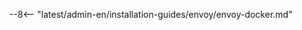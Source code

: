 [versioning-policy]:                ../../../updating-migrating/versioning-policy.md#version-list
[ptrav-attack-docs]:                ../../../attacks-vulns-list.md#path-traversal
[attacks-in-ui-image]:              ../../../images/admin-guides/test-attacks-quickstart.png
[wallarm-token-types]:              ../../../user-guides/nodes/nodes.md#api-and-node-tokens-for-node-creation
[nginx-directives-docs]:            ../../configure-parameters-en.md
[docker-envoy-configuration-docs]:  ../../configuration-guides/envoy/fine-tuning.md
[graylist-docs]:                    ../../../user-guides/ip-lists/graylist.md
[wallarm-mode-docs]:                ../../configure-wallarm-mode.md
[api-tokens-docs]:                  ../../../user-guides/settings/api-tokens.md
[allocate-resources-for-wallarm-docs]: ../../configuration-guides/allocate-resources-for-node.md
[supported-deployments]:            ../../../installation/supported-deployment-options.md
[ip-lists-docs]:                    ../../../user-guides/ip-lists/overview.md
[rate-limit-docs]:                  ../../../user-guides/rules/rate-limiting.md

--8<-- "latest/admin-en/installation-guides/envoy/envoy-docker.md"